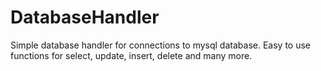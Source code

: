 # DatabaseHandler
Simple database handler for connections to mysql database. Easy to use functions for select, update, insert, delete and many more.
